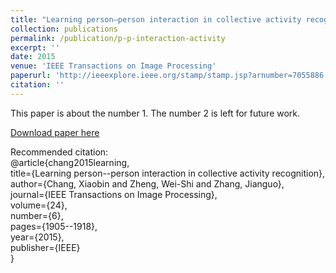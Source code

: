 ```yaml
---
title: "Learning person–person interaction in collective activity recognition"
collection: publications
permalink: /publication/p-p-interaction-activity
excerpt: ''
date: 2015
venue: 'IEEE Transactions on Image Processing'
paperurl: 'http://ieeexplore.ieee.org/stamp/stamp.jsp?arnumber=7055886'
citation: ''
---
```

This paper is about the number 1. The number 2 is left for future work.

[Download paper here](http://ieeexplore.ieee.org/stamp/stamp.jsp?arnumber=7055886)

Recommended citation:<br />
@article{chang2015learning,<br />
  title={Learning person--person interaction in collective activity recognition},<br />
  author={Chang, Xiaobin and Zheng, Wei-Shi and Zhang, Jianguo},<br />
  journal={IEEE Transactions on Image Processing},<br />
  volume={24},<br />
  number={6},<br />
  pages={1905--1918},<br />
  year={2015},<br />
  publisher={IEEE}<br />
}<br />
